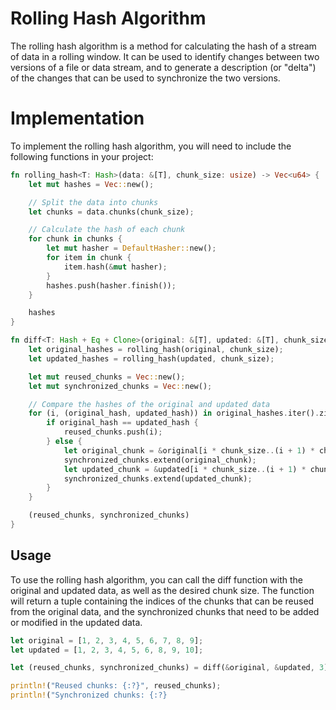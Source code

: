 # Rolling Hash Algorithm

The rolling hash algorithm is a method for calculating the hash of a stream of data in a rolling window. It can be used to identify changes between two versions of a file or data stream, and to generate a description (or "delta") of the changes that can be used to synchronize the two versions.

# Implementation

To implement the rolling hash algorithm, you will need to include the following functions in your project:

```Rust
fn rolling_hash<T: Hash>(data: &[T], chunk_size: usize) -> Vec<u64> {
    let mut hashes = Vec::new();

    // Split the data into chunks
    let chunks = data.chunks(chunk_size);

    // Calculate the hash of each chunk
    for chunk in chunks {
        let mut hasher = DefaultHasher::new();
        for item in chunk {
            item.hash(&mut hasher);
        }
        hashes.push(hasher.finish());
    }

    hashes
}

fn diff<T: Hash + Eq + Clone>(original: &[T], updated: &[T], chunk_size: usize) -> (Vec<usize>, Vec<T>) {
    let original_hashes = rolling_hash(original, chunk_size);
    let updated_hashes = rolling_hash(updated, chunk_size);

    let mut reused_chunks = Vec::new();
    let mut synchronized_chunks = Vec::new();

    // Compare the hashes of the original and updated data
    for (i, (original_hash, updated_hash)) in original_hashes.iter().zip(updated_hashes.iter()).enumerate() {
        if original_hash == updated_hash {
            reused_chunks.push(i);
        } else {
            let original_chunk = &original[i * chunk_size..(i + 1) * chunk_size];
            synchronized_chunks.extend(original_chunk);
            let updated_chunk = &updated[i * chunk_size..(i + 1) * chunk_size];
            synchronized_chunks.extend(updated_chunk);
        }
    }

    (reused_chunks, synchronized_chunks)
}
```

## Usage

To use the rolling hash algorithm, you can call the diff function with the original and updated data, as well as the desired chunk size. The function will return a tuple containing the indices of the chunks that can be reused from the original data, and the synchronized chunks that need to be added or modified in the updated data.

```Rust
let original = [1, 2, 3, 4, 5, 6, 7, 8, 9];
let updated = [1, 2, 3, 4, 5, 6, 8, 9, 10];

let (reused_chunks, synchronized_chunks) = diff(&original, &updated, 3);

println!("Reused chunks: {:?}", reused_chunks);
println!("Synchronized chunks: {:?}
```
